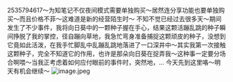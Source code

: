 2535794617～为知笔记不仅夜间模式需要单独购买～居然连分享功能也要单独购买～而且价格不菲～这难道是新的经营陌生时～
不知不觉已经过去很多天～期间发生了不少事件，我将向日葵中的一颗种子握在手心，结果这颗活蹦乱跳的种子瞬间挣脱了我的掌控，径自蹦向草地，我急忙弯身准备捕捉这颗顽皮的种子，没想到它竟如此活泼，在我手忙脚乱中乱蹦乱跳地落进了一口深井中～其实我第一次接触这颗种子，完全不知道它的作用，也许是那朵向日葵在捉弄我～这种事一定要分场合啊喂～当我正考虑着如何应付眼前的事件时，突然地，…
今天先到这里咯～明天有机会继续～
![image.jpeg](https://upload-images.jianshu.io/upload_images/6641787-c2bd39f5328f90e3.jpeg?imageMogr2/auto-orient/strip%7CimageView2/2/w/1240)